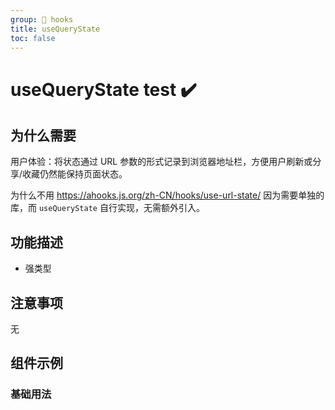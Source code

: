 ```yaml
---
group: 🎣 hooks
title: useQueryState
toc: false
---
```


# useQueryState <Badge type="success">test ✔️</Badge>

## 为什么需要

用户体验：将状态通过 URL 参数的形式记录到浏览器地址栏，方便用户刷新或分享/收藏仍然能保持页面状态。

为什么不用 <https://ahooks.js.org/zh-CN/hooks/use-url-state/> 因为需要单独的库，而 `useQueryState` 自行实现，无需额外引入。

## 功能描述

- 强类型

## 注意事项

无

## 组件示例

### 基础用法

<code src="./demo.tsx"></code>
